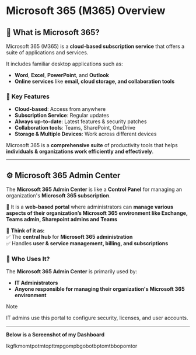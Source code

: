 # Microsoft 365 (M365) Overview  

## 📌 What is Microsoft 365?  
Microsoft 365 (M365) is a **cloud-based subscription service** that offers a suite of applications and services.  

It includes familiar desktop applications such as:  
- **Word**, **Excel**, **PowerPoint**, and **Outlook**  
- **Online services** like **email, cloud storage, and collaboration tools**  

### 🔑 **Key Features**  
- **Cloud-based**: Access from anywhere  
- **Subscription Service**: Regular updates  
- **Always up-to-date**: Latest features & security patches  
- **Collaboration tools**: Teams, SharePoint, OneDrive  
- **Storage & Multiple Devices**: Work across different devices  

Microsoft 365 is a **comprehensive suite** of productivity tools that helps **individuals & organizations work efficiently and effectively**.  

---

## ⚙️ **Microsoft 365 Admin Center**  
The **Microsoft 365 Admin Center** is like a **Control Panel** for managing an organization's **Microsoft 365 subscription**.  

🔹 It is a **web-based portal** where administrators can **manage various aspects of their organization’s Microsoft 365 environment like Exchange, Teams admin, Sharepoint admins and Teams**

🔹 **Think of it as:**  
✅ The **central hub** for **Microsoft 365 administration**  
✅ Handles **user & service management, billing, and subscriptions**  

### 🔹 **Who Uses It?**  
The **Microsoft 365 Admin Center** is primarily used by:  
- **IT Administrators**  
- **Anyone responsible for managing their organization's Microsoft 365 environment**  

> [!NOTE]  
> IT admins use this portal to configure security, licenses, and user accounts.

---

**Below is a Screenshot of my Dashboard**


lkgfkmomtpotmtopttmpgompbgobotbptomtbbopomtor